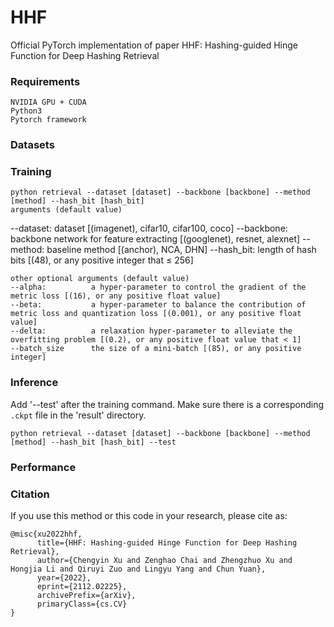 # HHF
Official PyTorch implementation of paper HHF: Hashing-guided Hinge Function for Deep Hashing Retrieval

### Requirements
```
NVIDIA GPU + CUDA
Python3
Pytorch framework
```

### Datasets

### Training
```
python retrieval --dataset [dataset] --backbone [backbone] --method [method] --hash_bit [hash_bit]
arguments (default value)
```
--dataset:        dataset [(imagenet), cifar10, cifar100, coco]
--backbone:       backbone network for feature extracting [(googlenet), resnet, alexnet]
--method:         baseline method [(anchor), NCA, DHN]
--hash_bit:       length of hash bits [(48), or any positive integer that ≤ 256]
```
other optional arguments (default value)
--alpha:          a hyper-parameter to control the gradient of the metric loss [(16), or any positive float value]
--beta:           a hyper-parameter to balance the contribution of metric loss and quantization loss [(0.001), or any positive float value]
--delta:          a relaxation hyper-parameter to alleviate the overfitting problem [(0.2), or any positive float value that < 1]
--batch_size      the size of a mini-batch [(85), or any positive integer]
```

### Inference
Add '--test' after the training command. Make sure there is a corresponding `.ckpt` file in the 'result' directory.
```
python retrieval --dataset [dataset] --backbone [backbone] --method [method] --hash_bit [hash_bit] --test
```

### Performance


### Citation
If you use this method or this code in your research, please cite as:
```
@misc{xu2022hhf,
      title={HHF: Hashing-guided Hinge Function for Deep Hashing Retrieval}, 
      author={Chengyin Xu and Zenghao Chai and Zhengzhuo Xu and Hongjia Li and Qiruyi Zuo and Lingyu Yang and Chun Yuan},
      year={2022},
      eprint={2112.02225},
      archivePrefix={arXiv},
      primaryClass={cs.CV}
}
```
